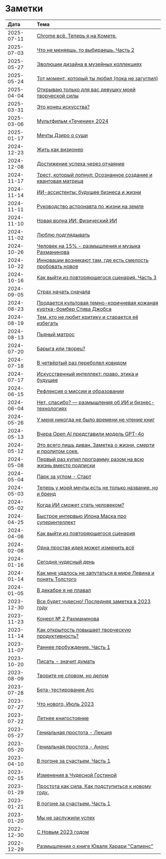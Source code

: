 # Заметки

| Дата | Тема |
|:---|:---|
| 2025-07-11 | [Chrome всё. Теперь я на Комете.](/notes/note-2025-07-11) |
| 2025-07-03 | [Что не меняешь, то выбираешь. Часть 2](/notes/note-2025-07-03) |
| 2025-05-27 | [Эволюции дизайна в музейных коллекциях](/notes/note-2025-05-27) |
| 2025-05-24 | [Тот момент, который ты любил (пока не загуглил)](/notes/note-2025-05-24) |
| 2025-04-04 | [Открываю только для вас девушку моей творческой силы](/notes/note-2025-04-04) |
| 2025-03-31 | [Это конец искусства?](/notes/note-2025-03-31) |
| 2025-03-06 | [Мультфильм «Течение» 2024](/notes/note-2025-03-06) |
| 2025-01-17 | [Мечты Дзиро о суши](/notes/note-2025-01-17) |
| 2024-12-23 | [Жить как визионер](/notes/note-2024-12-23) |
| 2024-12-08 | [Достижение успеха через отчаяние](/notes/note-2024-12-08) |
| 2024-11-17 | [Трест, который лопнул: Осознанное создание и квантовая матрица](/notes/note-2024-11-17) |
| 2024-11-14 | [ИИ-ассистенты: будущее бизнеса и жизни](/notes/note-2024-11-14) |
| 2024-11-11 | [Руководство астронавта по жизни на земле](/notes/note-2024-11-11) |
| 2024-11-10 | [Новая волна ИИ: Физический ИИ](/notes/note-2024-11-10) |
| 2024-11-02 | [Люблю подглядывать](/notes/note-2024-11-02) |
| 2024-10-26 | [Человек на 15% - размышления и музыка Рахманинова](/notes/note-2024-10-26) |
| 2024-10-22 | [Инновации возникают там, где есть смелость пробовать новое](/notes/note-2024-10-22) |
| 2024-10-16 | [Как выйти из повторяющегося сценария. Часть 3](/notes/note-2024-10-16) |
| 2024-09-05 | [Страх начать сначала](/notes/note-2024-09-05) |
| 2024-08-23 | [Продается культовая темно-коричневая кожаная куртка-бомбер Стива Джобса](/notes/note-2024-08-23) |
| 2024-08-19 | [Тем, кто не любит критику и старается её избегать](/notes/note-2024-08-19) |
| 2024-08-13 | [Пьяный матрос](/notes/note-2024-08-13) |
| 2024-07-20 | [Барыга или творец?](/notes/note-2024-07-20) |
| 2024-07-18 | [В четвёртый раз переболел ковидом](/notes/note-2024-07-18) |
| 2024-07-17 | [Искусственный интеллект: право, этика и будущее](/notes/note-2024-07-17) |
| 2024-06-15 | [Рефлексия о миссии и образовании](/notes/note-2024-06-15) |
| 2024-06-04 | [Нет, спасибо? — размышления об ИИ и бизнес-технологиях](/notes/note-2024-06-04) |
| 2024-05-26 | [У меня никогда не было времени не чтение книг](/notes/note-2024-05-26) |
| 2024-05-13 | [Вчера Open AI представили модель GPT-4o](/notes/note-2024-05-13) |
| 2024-05-12 | [Это всего лишь диван. Заметка о жизни, смерти и пролитом соке.](/notes/note-2024-05-12) |
| 2024-05-08 | [Первый раз купил программу разом на всю жизнь вместо подписки](/notes/note-2024-05-08) |
| 2024-05-04 | [Парк за углом - Старт](/notes/note-2024-05-04) |
| 2024-05-03 | [Теперь у моей мечты есть не только название, но и бренд](/notes/note-2024-05-03) |
| 2024-05-02 | [Когда ИИ сможет стать человеком?](/notes/note-2024-05-02) |
| 2024-04-25 | [Быстрое интервью Илона Маска про суперинтеллект](/notes/note-2024-04-25) |
| 2024-04-06 | [Как выйти из повторяющегося сценария](/notes/note-2024-04-06) |
| 2024-02-08 | [Одна простая идея может изменить всё](/notes/note-2024-02-08) |
| 2024-01-16 | [Сегодня чудесный день](/notes/note-2024-01-16) |
| 2024-01-14 | [Как мне удалось не запутаться в мире Левина и понять Толстого](/notes/note-2024-01-14) |
| 2024-01-05 | [В декабре я не плавал](/notes/note-2024-01-05) |
| 2023-12-30 | [Все будет чудесно! Последняя заметка в 2023 году](/notes/note-2023-12-30) |
| 2023-11-23 | [Конерт № 2 Рахманинова](/notes/note-2023-11-23) |
| 2023-11-14 | [Как открытость повышает творческую продуктивность?](/notes/note-2023-11-14) |
| 2023-11-07 | [Раннее пробуждение. Часть 1](/notes/note-2023-11-07) |
| 2023-10-20 | [Писать - значит думать](/notes/note-2023-10-20) |
| 2023-08-09 | [Творите не словом, но делом](/notes/note-2023-08-09) |
| 2023-07-28 | [Бета-тестирование Arc](/notes/note-2023-07-28) |
| 2023-07-27 | [Что нового, Июль 2023](/notes/note-2023-07-27) |
| 2023-07-22 | [Летнее книгостояние](/notes/note-2023-07-22) |
| 2023-05-27 | [Гениальная простота - Лекция](/notes/note-2023-05-27) |
| 2023-05-20 | [Гениальная простота - Анонс](/notes/note-2023-05-20) |
| 2023-04-10 | [В погоне за счастьем, Часть 1](/notes/note-2023-04-10) |
| 2023-02-15 | [Изменения в Чудесной Гостиной](/notes/note-2023-02-15) |
| 2023-01-29 | [Простота как сила. Как подступиться к новому году.](/notes/note-2023-01-29) |
| 2023-01-21 | [В погоне за счастьем. Часть 1](/notes/note-2023-01-21) |
| 2023-01-20 | [Мы не заслужили успех](/notes/note-2023-01-20) |
| 2022-12-30 | [С Новым 2023 годом](/notes/note-2022-12-30) |
| 2022-12-29 | [Размышления о книге Юваля Харари "Сапиенс"](/notes/note-2022-12-29) |
